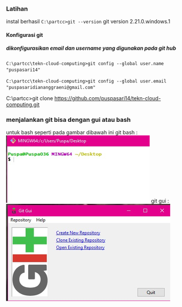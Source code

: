 ### Latihan 
instal berhasil 
`C:\partcc>git --version`
git version 2.21.0.windows.1

#### Konfigurasi git
##### dikonfigurasikan email dan username yang digunakan pada git hub
`C:\partcc\tekn-cloud-computing>git config --global user.name "puspasari14"`

`C:\partcc\tekn-cloud-computing>git config --global user.email "puspasaridiananggraeni@gmail.com"`

C:\partcc>git clone https://github.com/puspasari14/tekn-cloud-computing.git

### menjalankan git bisa dengan gui atau bash 
untuk bash seperti pada gambar dibawah ini
git bash :
![alt text](https://github.com/puspasari14/tekn-cloud-computing/blob/master/minggu-01/2.jpg "git bash")
git gui :
![alt text](https://github.com/puspasari14/tekn-cloud-computing/blob/master/minggu-01/4.jpg "git gui")


